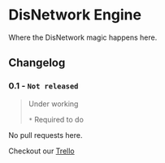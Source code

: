 # DisNetwork Engine
Where the DisNetwork magic happens here.

## Changelog

### **0.1 - `Not released`**
> Under working
>
> `*` Required to do

No pull requests here.

Checkout our [Trello](https://trello.com/b/TWN05AAJ/disnetwork)